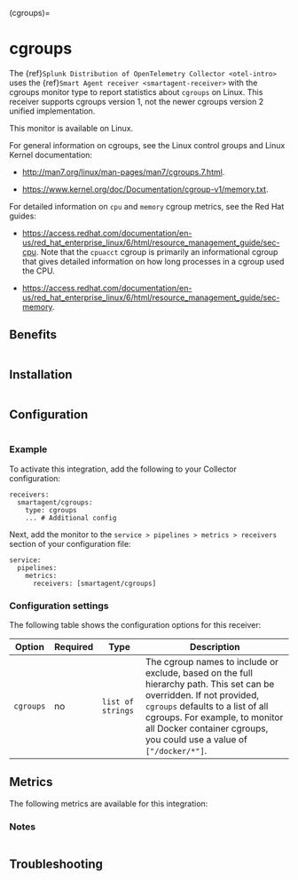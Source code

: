 (cgroups)=

# cgroups

<meta name="Description" content="Use this Splunk Observability Cloud integration for the cgroups monitor. See benefits, install, configuration, and metrics">

The {ref}`Splunk Distribution of OpenTelemetry Collector <otel-intro>` uses the {ref}`Smart Agent receiver <smartagent-receiver>` with the cgroups monitor type to report statistics about `cgroups` on Linux. This receiver supports cgroups version 1, not the newer cgroups version 2 unified implementation.

This monitor is available on Linux. 

For general information on cgroups, see the Linux control groups and Linux Kernel documentation: 

*  <a href="http://man7.org/linux/man-pages/man7/cgroups.7.html">http://man7.org/linux/man-pages/man7/cgroups.7.html</a>.

*  <a href="https://www.kernel.org/doc/Documentation/cgroup-v1/memory.txt">https://www.kernel.org/doc/Documentation/cgroup-v1/memory.txt</a>.

For detailed information on `cpu` and `memory` cgroup metrics, see the Red Hat guides:

*  <a href="https://access.redhat.com/documentation/en-us/red_hat_enterprise_linux/6/html/resource_management_guide/sec-cpu">https://access.redhat.com/documentation/en-us/red_hat_enterprise_linux/6/html/resource_management_guide/sec-cpu</a>. Note that the `cpuacct` cgroup is primarily an informational cgroup that gives detailed information on how long processes in a cgroup used the CPU.

* <a href="https://access.redhat.com/documentation/en-us/red_hat_enterprise_linux/6/html/resource_management_guide/sec-memory">https://access.redhat.com/documentation/en-us/red_hat_enterprise_linux/6/html/resource_management_guide/sec-memory</a>.

## Benefits

```{include} /_includes/benefits.md
```

## Installation

```{include} /_includes/collector-installation-linux.md
```

## Configuration

```{include} /_includes/configuration.md
```

### Example

To activate this integration, add the following to your Collector configuration:

```
receivers:
  smartagent/cgroups: 
    type: cgroups
    ... # Additional config
```

Next, add the monitor to the `service > pipelines > metrics > receivers` section of your configuration file:

```
service:
  pipelines:
    metrics:
      receivers: [smartagent/cgroups]
```
### Configuration settings

The following table shows the configuration options for this receiver:
  
| Option | Required | Type | Description |
| --- | --- | --- | --- |
| `cgroups` | no | `list of strings` | The cgroup names to include or exclude, based on the full hierarchy path. This set can be overridden. If not provided, `cgroups` defaults to a list of all cgroups. For example, to monitor all Docker container cgroups, you could use a value of `["/docker/*"]`. |

## Metrics

The following metrics are available for this integration:

<div class="metrics-yaml" url="https://raw.githubusercontent.com/signalfx/signalfx-agent/main/pkg/monitors/cgroups/metadata.yaml"></div>

### Notes

```{include} /_includes/metric-defs.md
```

## Troubleshooting

```{include} /_includes/troubleshooting.md
```
